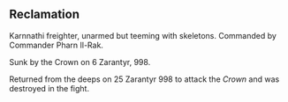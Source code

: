 ## Reclamation

Karnnathi freighter, unarmed but teeming with skeletons. Commanded by Commander Pharn Il-Rak.

Sunk by the Crown on 6 Zarantyr, 998.

Returned from the deeps on 25 Zarantyr 998 to attack the *Crown* and was destroyed in the fight.